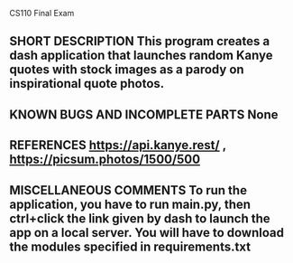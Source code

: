  CS110 Final Exam

## SHORT DESCRIPTION This program creates a dash application that launches random Kanye quotes with stock images as a parody on inspirational quote photos.

## KNOWN BUGS AND INCOMPLETE PARTS None

## REFERENCES https://api.kanye.rest/ , https://picsum.photos/1500/500

## MISCELLANEOUS COMMENTS To run the application, you have to run main.py, then ctrl+click the link given by dash to launch the app on a local server. You will have to download the modules specified in requirements.txt